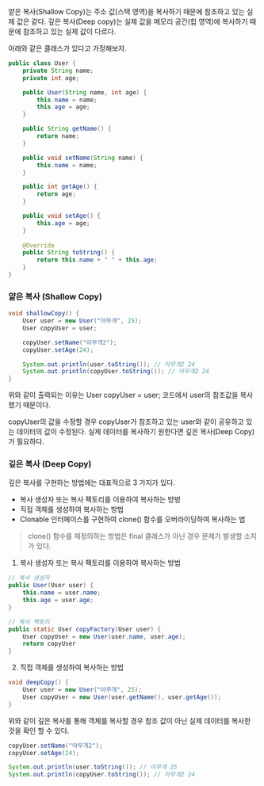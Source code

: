얕은 복사(Shallow Copy)는 주소 값(스택 영역)을 복사하기 때문에 참조하고 있는 실제 값은 같다.
깊은 복사(Deep copy)는 실제 값을 메모리 공간(힙 영역)에 복사하기 때문에 참조하고 있는 실제 값이 다르다.

아래와 같은 클래스가 있다고 가정해보자.
```java
public class User {
	private String name;
	private int age;

	public User(String name, int age) {
		this.name = name;
		this.age = age;
	}

	public String getName() {
		return name;
	}

	public void setName(String name) {
		this.name = name;
	}

	public int getAge() {
		return age;
	}

	public void setAge() {
		this.age = age;
	}
	
	@Override
	public String toString() {
		return this.name + " " + this.age;
	}
}
```

### 얕은 복사 (Shallow Copy)

```java
void shallowCopy() {
	User user = new User("아무개", 25);
	User copyUser = user;

	copyUser.setName("아무개2");
	copyUser.setAge(24);

	System.out.println(user.toString()); // 아무개2 24
	System.out.println(copyUser.toString()); // 아무개2 24
}
```

위와 같이 출력되는 이유는 User copyUser = user; 코드에서 user의 참조값을 복사했기 때문이다.

copyUser의 값을 수정할 경우 copyUser가 참조하고 있는 user와 같이 공유하고 있는 데이터의 값이 수정된다.
실제 데이터를 복사하기 원한다면 깊은 복사(Deep Copy)가 필요하다.

### 깊은 복사 (Deep Copy)

깊은 복사를 구현하는 방법에는 대표적으로 3 가지가 있다.

-  복사 생성자 또는 복사 팩토리를 이용하여 복사하는 방벙
-  직접 객체를 생성하여 복사하는 방법
-  Clonable 인터페이스를 구현하여 clone() 함수를 오버라이딩하여 복사하는 법

> clone() 함수를 재정의하는 방법은 final 클래스가 아닌 경우 문제가 발생할 소지가 있다.

1. 복사 생성자 또는 복사 팩토리를 이용하여 복사하는 방법

```java
// 복사 생성자
public User(User user) {
	this.name = user.name;
	this.age = user.age;
}

// 복사 팩토리
public static User copyFactory(User user) {
	User copyUser = new User(user.name, user.age);
	return copyUser
}
```

2. 직접 객체를 생성하여 복사하는 방법
```java
void deepCopy() {
	User user = new User("아무개", 25);
	User copyUser = new User(user.getName(), user.getAge());
}
```

위와 같이 깊은 복사를 통해 객체를 복사할 경우 참조 값이 아닌 실제 데이터를 복사한 것을 확인 할 수 있다.

```java
copyUser.setName("아무개2");
copyUser.setAge(24);

System.out.println(user.toString()); // 아무개 25
System.out.println(copyUser.toString()); // 아무개2 24
```
